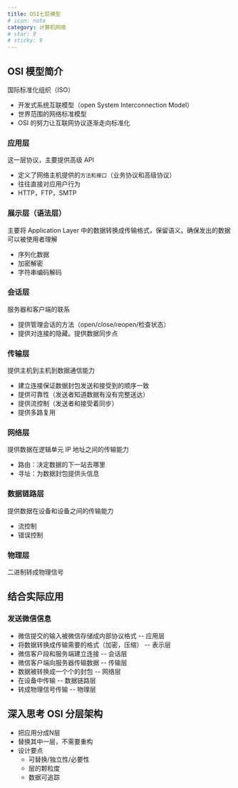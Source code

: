 ```yaml
---
title: OSI七层模型
# icon: note
category: 计算机网络
# star: 9
# sticky: 9
---
```


## OSI 模型简介

国际标准化组织（ISO）

- 开发式系统互联模型（open System Interconnection Model）
- 世界范围的网络标准模型
- OSI 的努力让互联网协议逐渐走向标准化

### 应用层

这一层协议，主要提供高级 API

- 定义了网络主机提供的`方法和接口`（业务协议和高级协议）
- 往往直接对应用户行为
- HTTP，FTP，SMTP

### 展示层（语法层）

主要将 Application Layer 中的数据转换成传输格式，保留语义。确保发出的数据可以被使用者理解

- 序列化数据
- 加密解密
- 字符串编码解码

### 会话层

服务器和客户端的联系

- 提供管理会话的方法（open/close/reopen/检查状态）
- 提供对连接的隐藏。提供数据同步点

### 传输层

提供主机到主机到数据通信能力

- 建立连接保证数据封包发送和接受到的顺序一致
- 提供可靠性（发送者知道数据有没有完整送达）
- 提供流控制（发送者和接受着同步）
- 提供多路复用

### 网络层

提供数据在逻辑单元 IP 地址之间的传输能力

- 路由：决定数据的下一站去哪里
- 寻址：为数据封包提供头信息

### 数据链路层

提供数据在设备和设备之间的传输能力

- 流控制
- 错误控制

### 物理层

二进制转成物理信号

## 结合实际应用
### 发送微信信息
+ 微信提交的输入被微信存储成内部协议格式 -- 应用层
+ 将数据转换成传输需要的格式（加密，压缩） -- 表示层
+ 微信客户段和服务端建立连接 -- 会话层
+ 微信客户端向服务器传输数据 -- 传输层
+ 数据被转换成一个个的封包 -- 网络层
+ 在设备中传输 -- 数据链路层
+ 转成物理信号传输 -- 物理层
## 深入思考 OSI 分层架构
+ 把应用分成N层
+ 替换其中一层，不需要重构
+ 设计要点
  + 可替换/独立性/必要性
  + 层的颗粒度
  + 数据可追踪